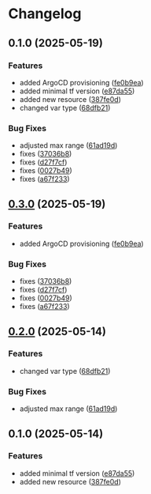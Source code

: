 # Changelog

## 0.1.0 (2025-05-19)


### Features

* added ArgoCD provisioning ([fe0b9ea](https://github.com/michalschott/release-please-test/commit/fe0b9eac55635f7227e10ec035b219eacaec7a76))
* added minimal tf version ([e87da55](https://github.com/michalschott/release-please-test/commit/e87da55432bd4a7ff0352c68f7617f287ecc98e9))
* added new resource ([387fe0d](https://github.com/michalschott/release-please-test/commit/387fe0d9af82b4cf8f316b16698374e693047d77))
* changed var type ([68dfb21](https://github.com/michalschott/release-please-test/commit/68dfb21289d20418b95a436fa9811dc22694606e))


### Bug Fixes

* adjusted max range ([61ad19d](https://github.com/michalschott/release-please-test/commit/61ad19d59687d5f76e6320d9a2f0e65210c2513e))
* fixes ([37036b8](https://github.com/michalschott/release-please-test/commit/37036b82c03d570e665dbc8beefafda0e1a7d070))
* fixes ([d27f7cf](https://github.com/michalschott/release-please-test/commit/d27f7cf4e29ecf25a09633780e8ca91bf693837a))
* fixes ([0027b49](https://github.com/michalschott/release-please-test/commit/0027b49eebaa2e422002a66c1b3c2fcb9048043a))
* fixes ([a67f233](https://github.com/michalschott/release-please-test/commit/a67f2337cecba0eed96a32c84e05eeb18f5572e4))

## [0.3.0](https://github.com/michalschott/release-please-test/compare/v0.2.0...v0.3.0) (2025-05-19)


### Features

* added ArgoCD provisioning ([fe0b9ea](https://github.com/michalschott/release-please-test/commit/fe0b9eac55635f7227e10ec035b219eacaec7a76))


### Bug Fixes

* fixes ([37036b8](https://github.com/michalschott/release-please-test/commit/37036b82c03d570e665dbc8beefafda0e1a7d070))
* fixes ([d27f7cf](https://github.com/michalschott/release-please-test/commit/d27f7cf4e29ecf25a09633780e8ca91bf693837a))
* fixes ([0027b49](https://github.com/michalschott/release-please-test/commit/0027b49eebaa2e422002a66c1b3c2fcb9048043a))
* fixes ([a67f233](https://github.com/michalschott/release-please-test/commit/a67f2337cecba0eed96a32c84e05eeb18f5572e4))

## [0.2.0](https://github.com/michalschott/release-please-test/compare/v0.1.0...v0.2.0) (2025-05-14)


### Features

* changed var type ([68dfb21](https://github.com/michalschott/release-please-test/commit/68dfb21289d20418b95a436fa9811dc22694606e))


### Bug Fixes

* adjusted max range ([61ad19d](https://github.com/michalschott/release-please-test/commit/61ad19d59687d5f76e6320d9a2f0e65210c2513e))

## 0.1.0 (2025-05-14)


### Features

* added minimal tf version ([e87da55](https://github.com/michalschott/release-please-test/commit/e87da55432bd4a7ff0352c68f7617f287ecc98e9))
* added new resource ([387fe0d](https://github.com/michalschott/release-please-test/commit/387fe0d9af82b4cf8f316b16698374e693047d77))
